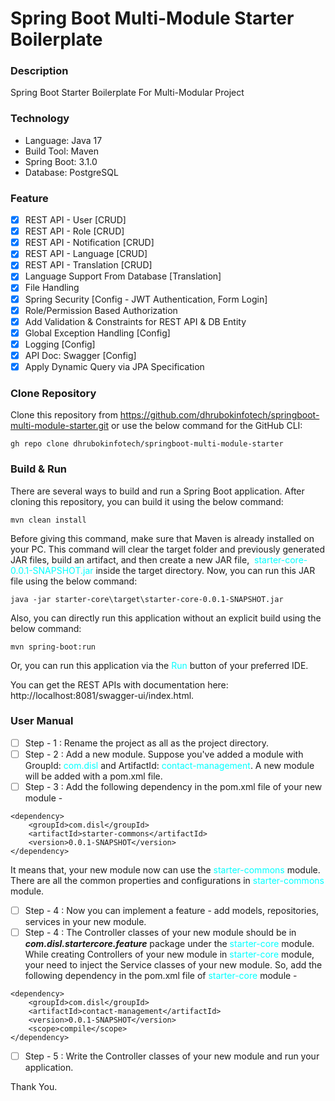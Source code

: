 # Spring Boot Multi-Module Starter Boilerplate

### Description
Spring Boot Starter Boilerplate For Multi-Modular Project

### Technology
* Language: Java 17
* Build Tool: Maven
* Spring Boot: 3.1.0
* Database: PostgreSQL

### Feature
- [x] REST API - User [CRUD]
- [x] REST API - Role [CRUD]
- [x] REST API - Notification [CRUD]
- [x] REST API - Language [CRUD]
- [x] REST API - Translation [CRUD]
- [x] Language Support From Database [Translation]
- [x] File Handling
- [x] Spring Security [Config - JWT Authentication, Form Login]
- [x] Role/Permission Based Authorization
- [x] Add Validation & Constraints for REST API & DB Entity
- [x] Global Exception Handling [Config]
- [x] Logging [Config]
- [x] API Doc: Swagger [Config]
- [x] Apply Dynamic Query via JPA Specification

### Clone Repository
Clone this repository from https://github.com/dhrubokinfotech/springboot-multi-module-starter.git or use the below command for the GitHub CLI:

```
gh repo clone dhrubokinfotech/springboot-multi-module-starter
```

### Build & Run
There are several ways to build and run a Spring Boot application. After cloning this repository, you can build it using the below command:

```
mvn clean install
```

Before giving this command, make sure that Maven is already installed on your PC. This command will clear the target folder and previously generated JAR files, build an artifact, and then create a new JAR file,  <span style = "color: cyan">starter-core-0.0.1-SNAPSHOT.jar</span> inside the target directory. Now, you can run this JAR file using the below command:

```
java -jar starter-core\target\starter-core-0.0.1-SNAPSHOT.jar 
```

Also, you can directly run this application without an explicit build using the below command:

```
mvn spring-boot:run
```

Or, you can run this application via the <span style = "color: cyan">Run</span> button of your preferred IDE.

You can get the REST APIs with documentation here: http://localhost:8081/swagger-ui/index.html.

### User Manual
- [ ] Step - 1 : Rename the project as all as the project directory.
- [ ] Step - 2 : Add a new module. Suppose you've added a module with GroupId: <span style = "color: cyan">com.disl</span> and ArtifactId: <span style = "color: cyan">contact-management</span>. A new module will be added with a pom.xml file.
- [ ] Step - 3 : Add the following dependency in the pom.xml file of your new module - 

```
<dependency>
    <groupId>com.disl</groupId>
    <artifactId>starter-commons</artifactId>
    <version>0.0.1-SNAPSHOT</version>
</dependency>
```

It means that, your new module now can use the <span style = "color: cyan">starter-commons</span> module. There are all the common properties and configurations in <span style = "color: cyan">starter-commons</span> module.
- [ ] Step - 4 : Now you can implement a feature - add models, repositories, services in your new module.
- [ ] Step - 4 : The Controller classes of your new module should be in _**com.disl.startercore.feature**_ package under the <span style = "color: cyan">starter-core</span> module. While creating Controllers of your new module in <span style = "color: cyan">starter-core</span> module, your need to inject the Service classes of your new module. So, add the following dependency in the pom.xml file of <span style = "color: cyan">starter-core</span> module -

```
<dependency>
    <groupId>com.disl</groupId>
    <artifactId>contact-management</artifactId>
    <version>0.0.1-SNAPSHOT</version>
    <scope>compile</scope>
</dependency>
```

- [ ] Step - 5 : Write the Controller classes of your new module and run your application.

Thank You.